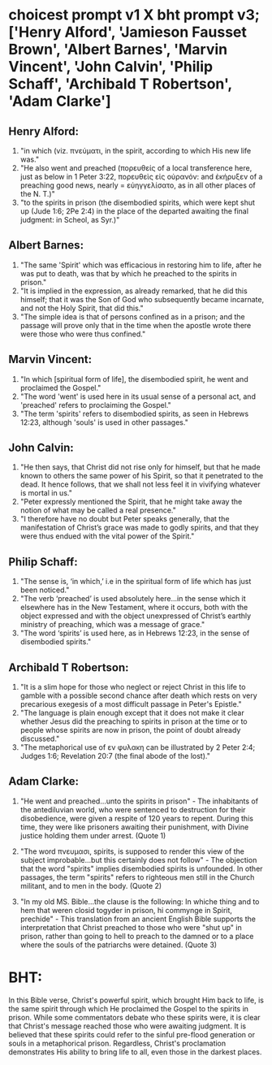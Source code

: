 # choicest prompt v1 X bht prompt v3; ['Henry Alford', 'Jamieson Fausset Brown', 'Albert Barnes', 'Marvin Vincent', 'John Calvin', 'Philip Schaff', 'Archibald T Robertson', 'Adam Clarke']

## Henry Alford:
1. "in which (viz. πνεύματι, in the spirit, according to which His new life was." 
2. "He also went and preached (πορευθείς of a local transference here, just as below in 1 Peter 3:22, πορευθεὶς εἰς οὐρανόν: and ἐκήρυξεν of a preaching good news, nearly = εὐηγγελίσατο, as in all other places of the N. T.)"
3. "to the spirits in prison (the disembodied spirits, which were kept shut up (Jude 1:6; 2Pe 2:4) in the place of the departed awaiting the final judgment: in Scheol, as Syr.)"

## Albert Barnes:
1. "The same 'Spirit' which was efficacious in restoring him to life, after he was put to death, was that by which he preached to the spirits in prison."
2. "It is implied in the expression, as already remarked, that he did this himself; that it was the Son of God who subsequently became incarnate, and not the Holy Spirit, that did this."
3. "The simple idea is that of persons confined as in a prison; and the passage will prove only that in the time when the apostle wrote there were those who were thus confined."

## Marvin Vincent:
1. "In which [spiritual form of life], the disembodied spirit, he went and proclaimed the Gospel." 
2. "The word 'went' is used here in its usual sense of a personal act, and 'preached' refers to proclaiming the Gospel." 
3. "The term 'spirits' refers to disembodied spirits, as seen in Hebrews 12:23, although 'souls' is used in other passages."

## John Calvin:
1. "He then says, that Christ did not rise only for himself, but that he made known to others the same power of his Spirit, so that it penetrated to the dead. It hence follows, that we shall not less feel it in vivifying whatever is mortal in us."
2. "Peter expressly mentioned the Spirit, that he might take away the notion of what may be called a real presence."
3. "I therefore have no doubt but Peter speaks generally, that the manifestation of Christ’s grace was made to godly spirits, and that they were thus endued with the vital power of the Spirit."

## Philip Schaff:
1. "The sense is, ‘in which,’ i.e in the spiritual form of life which has just been noticed."
2. "The verb ‘preached’ is used absolutely here...in the sense which it elsewhere has in the New Testament, where it occurs, both with the object expressed and with the object unexpressed of Christ’s earthly ministry of preaching, which was a message of grace."
3. "The word ‘spirits’ is used here, as in Hebrews 12:23, in the sense of disembodied spirits."

## Archibald T Robertson:
1. "It is a slim hope for those who neglect or reject Christ in this life to gamble with a possible second chance after death which rests on very precarious exegesis of a most difficult passage in Peter's Epistle."
2. "The language is plain enough except that it does not make it clear whether Jesus did the preaching to spirits in prison at the time or to people whose spirits are now in prison, the point of doubt already discussed."
3. "The metaphorical use of εν φυλακη can be illustrated by 2 Peter 2:4; Judges 1:6; Revelation 20:7 (the final abode of the lost)."

## Adam Clarke:
1. "He went and preached...unto the spirits in prison" - The inhabitants of the antediluvian world, who were sentenced to destruction for their disobedience, were given a respite of 120 years to repent. During this time, they were like prisoners awaiting their punishment, with Divine justice holding them under arrest. (Quote 1)

2. "The word πνευμασι, spirits, is supposed to render this view of the subject improbable...but this certainly does not follow" - The objection that the word "spirits" implies disembodied spirits is unfounded. In other passages, the term "spirits" refers to righteous men still in the Church militant, and to men in the body. (Quote 2)

3. "In my old MS. Bible...the clause is the following: In whiche thing and to hem that weren closid togyder in prison, hi commynge in Spirit, prechide" - This translation from an ancient English Bible supports the interpretation that Christ preached to those who were "shut up" in prison, rather than going to hell to preach to the damned or to a place where the souls of the patriarchs were detained. (Quote 3)


# BHT:
In this Bible verse, Christ's powerful spirit, which brought Him back to life, is the same spirit through which He proclaimed the Gospel to the spirits in prison. While some commentators debate who these spirits were, it is clear that Christ's message reached those who were awaiting judgment. It is believed that these spirits could refer to the sinful pre-flood generation or souls in a metaphorical prison. Regardless, Christ's proclamation demonstrates His ability to bring life to all, even those in the darkest places.